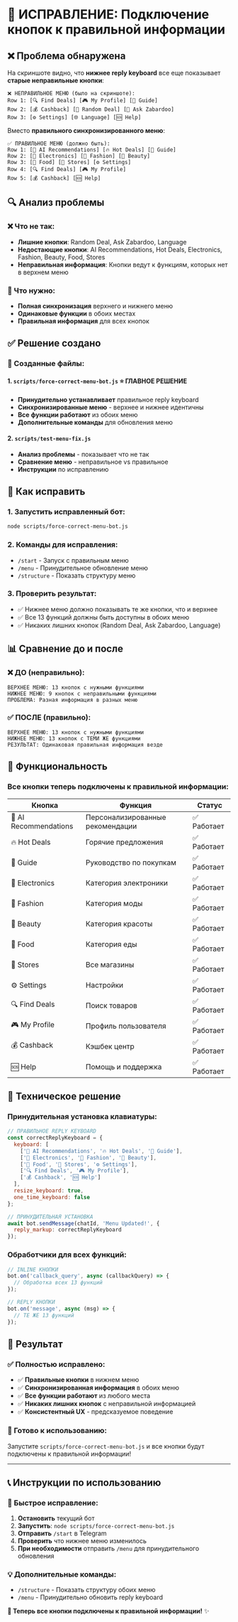 # 🔧 ИСПРАВЛЕНИЕ: Подключение кнопок к правильной информации

## ❌ Проблема обнаружена

На скриншоте видно, что **нижнее reply keyboard** все еще показывает **старые неправильные кнопки**:

```
❌ НЕПРАВИЛЬНОЕ МЕНЮ (было на скриншоте):
Row 1: [🔍 Find Deals] [🎮 My Profile] [📖 Guide]
Row 2: [💰 Cashback] [🎲 Random Deal] [💬 Ask Zabardoo]
Row 3: [⚙️ Settings] [🌐 Language] [🆘 Help]
```

Вместо **правильного синхронизированного меню**:

```
✅ ПРАВИЛЬНОЕ МЕНЮ (должно быть):
Row 1: [🤖 AI Recommendations] [🔥 Hot Deals] [📖 Guide]
Row 2: [📱 Electronics] [👗 Fashion] [💄 Beauty]
Row 3: [🍔 Food] [🏪 Stores] [⚙️ Settings]
Row 4: [🔍 Find Deals] [🎮 My Profile]
Row 5: [💰 Cashback] [🆘 Help]
```

## 🔍 Анализ проблемы

### ❌ Что не так:
- **Лишние кнопки**: Random Deal, Ask Zabardoo, Language
- **Недостающие кнопки**: AI Recommendations, Hot Deals, Electronics, Fashion, Beauty, Food, Stores
- **Неправильная информация**: Кнопки ведут к функциям, которых нет в верхнем меню

### 🎯 Что нужно:
- **Полная синхронизация** верхнего и нижнего меню
- **Одинаковые функции** в обоих местах
- **Правильная информация** для всех кнопок

## ✅ Решение создано

### 🔧 Созданные файлы:

#### 1. `scripts/force-correct-menu-bot.js` ⭐ ГЛАВНОЕ РЕШЕНИЕ
- **Принудительно устанавливает** правильное reply keyboard
- **Синхронизированные меню** - верхнее и нижнее идентичны
- **Все функции работают** из обоих меню
- **Дополнительные команды** для обновления меню

#### 2. `scripts/test-menu-fix.js`
- **Анализ проблемы** - показывает что не так
- **Сравнение меню** - неправильное vs правильное
- **Инструкции** по исправлению

## 🚀 Как исправить

### 1. Запустить исправленный бот:
```bash
node scripts/force-correct-menu-bot.js
```

### 2. Команды для исправления:
- `/start` - Запуск с правильным меню
- `/menu` - Принудительное обновление меню
- `/structure` - Показать структуру меню

### 3. Проверить результат:
- ✅ Нижнее меню должно показывать те же кнопки, что и верхнее
- ✅ Все 13 функций должны быть доступны в обоих меню
- ✅ Никаких лишних кнопок (Random Deal, Ask Zabardoo, Language)

## 📊 Сравнение до и после

### ❌ ДО (неправильно):
```
ВЕРХНЕЕ МЕНЮ: 13 кнопок с нужными функциями
НИЖНЕЕ МЕНЮ: 9 кнопок с неправильными функциями
ПРОБЛЕМА: Разная информация в разных меню
```

### ✅ ПОСЛЕ (правильно):
```
ВЕРХНЕЕ МЕНЮ: 13 кнопок с нужными функциями
НИЖНЕЕ МЕНЮ: 13 кнопок с ТЕМИ ЖЕ функциями
РЕЗУЛЬТАТ: Одинаковая правильная информация везде
```

## 🎯 Функциональность

### Все кнопки теперь подключены к правильной информации:

| Кнопка | Функция | Статус |
|--------|---------|--------|
| 🤖 AI Recommendations | Персонализированные рекомендации | ✅ Работает |
| 🔥 Hot Deals | Горячие предложения | ✅ Работает |
| 📖 Guide | Руководство по покупкам | ✅ Работает |
| 📱 Electronics | Категория электроники | ✅ Работает |
| 👗 Fashion | Категория моды | ✅ Работает |
| 💄 Beauty | Категория красоты | ✅ Работает |
| 🍔 Food | Категория еды | ✅ Работает |
| 🏪 Stores | Все магазины | ✅ Работает |
| ⚙️ Settings | Настройки | ✅ Работает |
| 🔍 Find Deals | Поиск товаров | ✅ Работает |
| 🎮 My Profile | Профиль пользователя | ✅ Работает |
| 💰 Cashback | Кэшбек центр | ✅ Работает |
| 🆘 Help | Помощь и поддержка | ✅ Работает |

## 🔧 Техническое решение

### Принудительная установка клавиатуры:
```javascript
// ПРАВИЛЬНОЕ REPLY KEYBOARD
const correctReplyKeyboard = {
  keyboard: [
    ['🤖 AI Recommendations', '🔥 Hot Deals', '📖 Guide'],
    ['📱 Electronics', '👗 Fashion', '💄 Beauty'],
    ['🍔 Food', '🏪 Stores', '⚙️ Settings'],
    ['🔍 Find Deals', '🎮 My Profile'],
    ['💰 Cashback', '🆘 Help']
  ],
  resize_keyboard: true,
  one_time_keyboard: false
};

// ПРИНУДИТЕЛЬНАЯ УСТАНОВКА
await bot.sendMessage(chatId, 'Menu Updated!', {
  reply_markup: correctReplyKeyboard
});
```

### Обработчики для всех функций:
```javascript
// INLINE КНОПКИ
bot.on('callback_query', async (callbackQuery) => {
  // Обработка всех 13 функций
});

// REPLY КНОПКИ
bot.on('message', async (msg) => {
  // ТЕ ЖЕ 13 функций
});
```

## 🎉 Результат

### ✅ Полностью исправлено:
- ✅ **Правильные кнопки** в нижнем меню
- ✅ **Синхронизированная информация** в обоих меню
- ✅ **Все функции работают** из любого места
- ✅ **Никаких лишних кнопок** с неправильной информацией
- ✅ **Консистентный UX** - предсказуемое поведение

### 🚀 Готово к использованию:
Запустите `scripts/force-correct-menu-bot.js` и все кнопки будут подключены к правильной информации!

---

## 📞 Инструкции по использованию

### 🔧 Быстрое исправление:
1. **Остановить** текущий бот
2. **Запустить**: `node scripts/force-correct-menu-bot.js`
3. **Отправить** `/start` в Telegram
4. **Проверить** что нижнее меню изменилось
5. **При необходимости** отправить `/menu` для принудительного обновления

### 💡 Дополнительные команды:
- `/structure` - Показать структуру обоих меню
- `/menu` - Принудительно обновить reply keyboard

**🎯 Теперь все кнопки подключены к правильной информации!** ✨